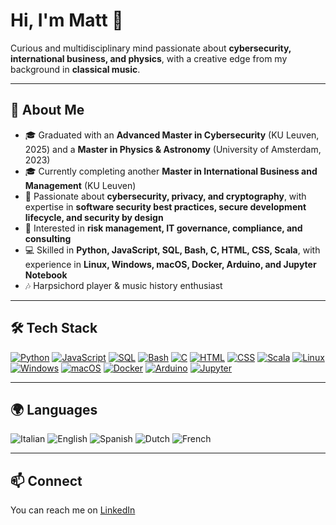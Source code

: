 # Hi, I'm Matt 👋  

Curious and multidisciplinary mind passionate about **cybersecurity, international business, and physics**, with a creative edge from my background in **classical music**.  

---

## 🚀 About Me  
- 🎓 Graduated with an **Advanced Master in Cybersecurity** (KU Leuven, 2025) and a **Master in Physics & Astronomy** (University of Amsterdam, 2023)  
- 🎓 Currently completing another **Master in International Business and Management** (KU Leuven)  
- 🔐 Passionate about **cybersecurity, privacy, and cryptography**, with expertise in **software security best practices, secure development lifecycle, and security by design**  
- 💼 Interested in **risk management, IT governance, compliance, and consulting**  
- 💻 Skilled in **Python, JavaScript, SQL, Bash, C, HTML, CSS, Scala**, with experience in **Linux, Windows, macOS, Docker, Arduino, and Jupyter Notebook**  
- 🎶 Harpsichord player & music history enthusiast  

---

## 🛠️ Tech Stack  
[![Python](https://img.shields.io/badge/-Python-3776AB?style=flat&logo=python&logoColor=white)](https://www.python.org/) [![JavaScript](https://img.shields.io/badge/-JavaScript-F7DF1E?style=flat&logo=javascript&logoColor=black)](https://developer.mozilla.org/en-US/docs/Web/JavaScript) [![SQL](https://img.shields.io/badge/-SQL-4479A1?style=flat&logo=mysql&logoColor=white)](https://www.mysql.com/) [![Bash](https://img.shields.io/badge/-Bash-4EAA25?style=flat&logo=gnu-bash&logoColor=white)](https://www.gnu.org/software/bash/) [![C](https://img.shields.io/badge/-C-A8B9CC?style=flat&logo=c&logoColor=black)](https://en.cppreference.com/w/c/language) [![HTML](https://img.shields.io/badge/-HTML-E34F26?style=flat&logo=html5&logoColor=white)](https://developer.mozilla.org/en-US/docs/Web/HTML) [![CSS](https://img.shields.io/badge/-CSS-1572B6?style=flat&logo=css3&logoColor=white)](https://developer.mozilla.org/en-US/docs/Web/CSS) [![Scala](https://img.shields.io/badge/-Scala-DC322F?style=flat&logo=scala&logoColor=white)](https://www.scala-lang.org/) [![Linux](https://img.shields.io/badge/-Linux-FCC624?style=flat&logo=linux&logoColor=black)](https://www.kernel.org/) [![Windows](https://img.shields.io/badge/-Windows-0078D6?style=flat&logo=windows&logoColor=white)](https://www.microsoft.com/windows/) [![macOS](https://img.shields.io/badge/-macOS-000000?style=flat&logo=apple&logoColor=white)](https://www.apple.com/macos/) [![Docker](https://img.shields.io/badge/-Docker-2496ED?style=flat&logo=docker&logoColor=white)](https://www.docker.com/) [![Arduino](https://img.shields.io/badge/-Arduino-00979D?style=flat&logo=arduino&logoColor=white)](https://www.arduino.cc/) [![Jupyter](https://img.shields.io/badge/-Jupyter-F37626?style=flat&logo=jupyter&logoColor=white)](https://jupyter.org/)

---

## 🌍 Languages
![Italian](https://img.shields.io/badge/Italian-C2-FF5733?style=flat) ![English](https://img.shields.io/badge/English-C2-3498DB?style=flat) ![Spanish](https://img.shields.io/badge/Spanish-C1-F1C40F?style=flat) ![Dutch](https://img.shields.io/badge/Dutch-B1-2ECC71?style=flat) ![French](https://img.shields.io/badge/French-A1-9B59B6?style=flat)  

---

## 📫 Connect
You can reach me on [LinkedIn](https://www.linkedin.com/in/mattiaboscardin)
